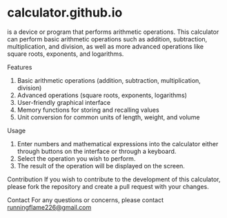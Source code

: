 # calculator.github.io
 
is a device or program that performs arithmetic operations. This calculator can perform basic arithmetic operations such as addition, subtraction, multiplication, and division, as well as more advanced operations like square roots, exponents, and logarithms.

Features

1) Basic arithmetic operations (addition, subtraction, multiplication, division)
2) Advanced operations (square roots, exponents, logarithms)
3) User-friendly graphical interface
4) Memory functions for storing and recalling values
5) Unit conversion for common units of length, weight, and volume

Usage

1) Enter numbers and mathematical expressions into the calculator either through buttons on the interface or through a keyboard.
2) Select the operation you wish to perform.
3) The result of the operation will be displayed on the screen.

Contribution
If you wish to contribute to the development of this calculator, please fork the repository and create a pull request with your changes.


Contact
For any questions or concerns, please contact runningflame226@gmail.com
